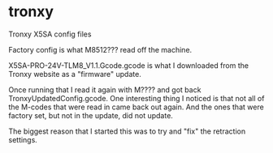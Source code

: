 # tronxy
Tronxy X5SA config files

Factory config is what M8512??? read off the machine.

X5SA-PRO-24V-TLM8_V1.1.Gcode.gcode is what I downloaded from the Tronxy website as a "firmware" update.

Once running that I read it again with M???? and got back TronxyUpdatedConfig.gcode.  One interesting thing I noticed is that not all of the M-codes that were read in came back out again.  And the ones that were factory set, but not in the update, did not update.

The biggest reason that I started this was to try and "fix" the retraction settings.
